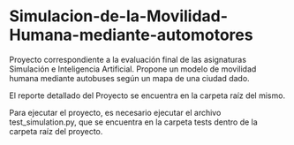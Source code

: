 # Simulacion-de-la-Movilidad-Humana-mediante-automotores
Proyecto correspondiente a la evaluación final de las asignaturas Simulación e Inteligencia Artificial. Propone un modelo de movilidad humana mediante autobuses según un mapa de una ciudad dado.

El reporte detallado del Proyecto se encuentra en la carpeta raíz del mismo.

Para ejecutar el proyecto, es necesario ejecutar el archivo test_simulation.py, que se encuentra en la carpeta tests dentro de la carpeta raíz del proyecto.
